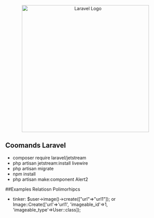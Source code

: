 <p align="center"><a href="https://laravel.com" target="_blank"><img src="https://raw.githubusercontent.com/laravel/art/master/logo-lockup/5%20SVG/2%20CMYK/1%20Full%20Color/laravel-logolockup-cmyk-red.svg" width="400" alt="Laravel Logo"></a></p>

## Coomands Laravel

-   composer require laravel/jetstream
-   php artisan jetstream:install livewire
-   php artisan migrate
-   npm install
-   php artisan make:component Alert2

##Examples Relatiosn Polimorhipcs

-   tinker: $user->image()->create(["url"=>"url1"]); or Image::Create(['url'=>'url1', 'imageable_id'=>1, 'imageable_type'=>User::class]);
